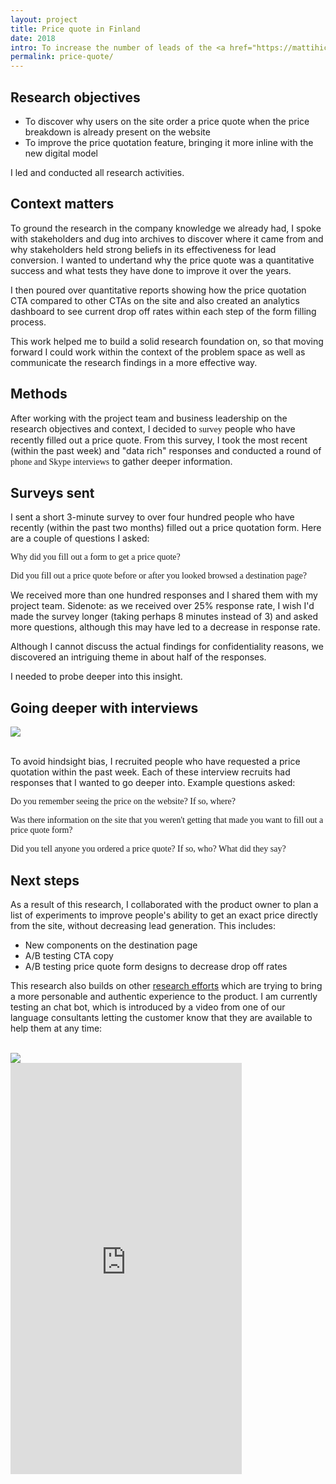 ```yaml
---
layout: project
title: Price quote in Finland
date: 2018
intro: To increase the number of leads of the <a href="https://mattihicks.com/education-first">new EF digital model</a>, our team was asked to implement a price quote form although the price breakdown is provided on the site. <br/><br/>Five months after this feature was introduced, I was asked to research why customers ordered a price quote on our new digital model.
permalink: price-quote/
---
```



<div class="page-content-alternative">

  <div class="wrapper">
    <div class="grid-display">
      <div class="row projectBody">
       <div class="col-2">
       </div>
       <div class="col-8">
        <h2 class="projectTitle">Research objectives</h2>
        <ul><li class="objectiveResearchList">To discover why users on the site order a price quote when the price breakdown is already present on the website</li>
          <li class="objectiveResearchList">To improve the price quotation feature, bringing it more inline with the new digital model</li>
      </ul>
      <p>I led and conducted all research activities.</p>
      </div>
    </div>
  </div>

</div>
</div>

<div class="page-content">
  <div class="wrapper">
    <div class="grid-display">
      <div class="row projectBody">
       <div class="col-2">
       </div>
       <div class="col-8">
        <h2 class="projectTitle">Context matters</h2>
        <p>To ground the research in the company knowledge we already had, I spoke with stakeholders and dug into archives to discover where it came from and why stakeholders held strong beliefs in its effectiveness for lead conversion. I wanted to undertand why the price quote was a quantitative success and what tests they have done to improve it over the years.</p>
        <p>I then poured over quantitative reports showing how the price quotation CTA compared to other CTAs on the site and also created an analytics dashboard to see current drop off rates within each step of the form filling process.</p>
<p>This work helped me to build a solid research foundation on, so that moving forward I could work within the context of the problem space as well as communicate the research findings in a more effective way.</p>
      </div>
    </div>
  </div>

</div>
</div>

<div class="page-content-alternative">
  <div class="wrapper">
    <div class="grid-display">
      <div class="row projectBody">
       <div class="col-2">
       </div>
       <div class="col-8">
        <h2 class="projectTitle">Methods</h2>
        <p>After working with the project team and business leadership on the research objectives and context, I decided to <span style="font-family:GT-Walsheim-Medium">survey</span> people who have recently filled out a price quote. From this survey, I took the most recent (within the past week) and "data rich" responses and conducted a round of <span style="font-family:GT-Walsheim-Medium">phone and Skype interviews</span> to gather deeper information.</p>
      </div>
    </div>
  </div>

</div>
</div>



<!-- ![ef finland wireframes](../assets/images/sales_journeyBluprint.jpeg){:class="full-image"} -->

<div class="page-content">

  <div class="wrapper">
    <div class="grid-display">
      <div class="row projectBuilt">
       <div class="col-2">
       </div>
       <div class="col-8">
        <h2 class="projectTitle">Surveys sent</h2>
 <!--        <h4 class="projectSectionTitle">1. Customer interviews</h4> -->
<p>I sent a short 3-minute survey to over four hundred people who have recently (within the past two months) filled out a price quotation form. Here are a couple of questions I asked:</p>
<p><span style="font-family:GT-Walsheim-Regular-Italic">Why did you fill out a form to get a price quote?</span></p>
<p><span style="font-family:GT-Walsheim-Regular-Italic">Did you fill out a price quote before or after you looked browsed a destination page?</span></p> 
<p>We received more than one hundred responses and I shared them with my project team. Sidenote: as we received over 25% response rate, I wish I'd made the survey longer (taking perhaps 8 minutes instead of 3) and asked more questions, although this may have led to a decrease in response rate.</p>

<p>Although I cannot discuss the actual findings for confidentiality reasons, we discovered an intriguing theme in about half of the responses.</p>
<p>I needed to probe deeper into this insight.</p>
      </div>
    </div>
  </div>
</div>
</div>



<div class="page-content-alternative">
  <div class="wrapper">
    <div class="grid-display">
      <div class="row projectBody">
       <div class="col-2">
       </div>
       <div class="col-8">
        <h2 class="projectTitle">Going deeper with interviews</h2>
        <img src="../assets/images/susan_pq.jpg"/><br/><br/>
        <p>To avoid hindsight bias, I recruited people who have requested a price quotation within the past week. Each of these interview recruits had responses that I wanted to go deeper into. Example questions asked:</p>
<p><span style="font-family:GT-Walsheim-Regular-Italic">Do you remember seeing the price on the website? If so, where?</span></p>
<p><span style="font-family:GT-Walsheim-Regular-Italic">Was there information on the site that you weren't getting that made you want to fill out a price quote form?</span></p> 
<p><span style="font-family:GT-Walsheim-Regular-Italic">Did you tell anyone you ordered a price quote? If so, who? What did they say?</span></p> 
      </div>
    </div>
  </div>

</div>
</div>

<div class="page-content">
  <div class="wrapper">
    <div class="grid-display">
      <div class="row projectBody">
       <div class="col-2">
       </div>
       <div class="col-8">
        <h2 class="projectTitle">Next steps</h2>
        <p>As a result of this research, I collaborated with the product owner to plan a list of experiments to improve people's ability to get an exact price directly from the site, without decreasing lead generation. This includes:</p>
        <ul><li class="objectiveResearchList">New components on the destination page</li>
          <li class="objectiveResearchList">A/B testing CTA copy</li>
          <li class="objectiveResearchList">A/B testing price quote form designs to decrease drop off rates</li></ul>
        <p>This research also builds on other <a href="https://mattihicks.com/customer-journey">research efforts</a> which are trying to bring a more personable and authentic experience to the product. I am currently testing an chat bot, which is introduced by a video from one of our language consultants letting the customer know that they are available to help them at any time:</p>
        <br/>
      </div>
    </div>
          <div class="row projectBody">
       <div class="col-4">
        <img src="../assets/images/screenshot_customBot.png"/>
       </div>
       <div class="col-8">
    <div class="videoDaniel"><iframe src="https://player.vimeo.com/video/308068399" width="370" height="658" frameborder="0" webkitallowfullscreen mozallowfullscreen allowfullscreen></iframe></div>
      </div>
    </div>
  </div>

</div>
</div>





